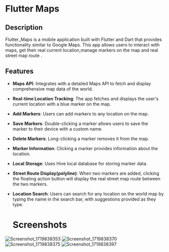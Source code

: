 # Flutter Maps

## Description
Flutter_Maps is a mobile application built with Flutter and Dart that provides functionality similar to Google Maps. This app allows users to interact with maps, get their real current location,manage markers on the map and real street map route .

## Features
- **Maps API**: Integrates with a detailed Maps API to fetch and display comprehensive map data of the world.
- **Real-time Location Tracking**: The app fetches and displays the user's current location with a blue marker on the map.
- **Add Markers**: Users can add markers to any location on the map.
- **Save Markers**: Double-clicking a marker allows users to save the marker to their device with a custom name.
- **Delete Markers**: Long-clicking a marker removes it from the map.
- **Marker Information**: Clicking a marker provides information about the location.
- **Local Storage**: Uses Hive local database for storing marker data.
- **Street Route Display(polyline)**: When two markers are added, clicking the floating action button will display the real street map route between the two markers.
- **Location Search**: Users can search for any location on the world map by typing the name in the search bar, with suggestions provided as they type.

  # Screenshots
 ![Screenshot_1719838353](https://github.com/Mostafaslima66/Flutter_Maps/assets/150176123/2a62591d-6fe8-4da8-9c70-bbf9cdc74881)
 ![Screenshot_1719838370](https://github.com/Mostafaslima66/Flutter_Maps/assets/150176123/5d7c30e1-2538-4ddb-8a09-bcf8b964a27b)
![Screenshot_1719838375](https://github.com/Mostafaslima66/Flutter_Maps/assets/150176123/767593f7-0f57-40aa-8773-deb25064b792) 
![Screenshot_1719838397](https://github.com/Mostafaslima66/Flutter_Maps/assets/150176123/e8e866f9-80df-4c20-8ece-5935a76a3f04)


